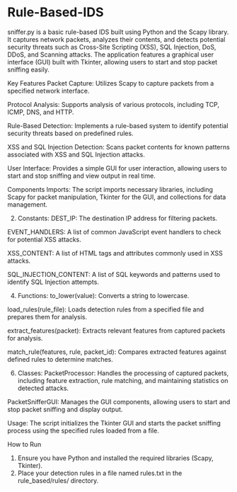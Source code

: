 # Rule-Based-IDS

sniffer.py is a basic rule-based IDS built using Python and the Scapy library. It captures network packets, analyzes their contents, and detects potential security threats such as Cross-Site Scripting (XSS), SQL Injection, DoS, DDoS, and Scanning attacks. The application features a graphical user interface (GUI) built with Tkinter, allowing users to start and stop packet sniffing easily.

Key Features
Packet Capture: Utilizes Scapy to capture packets from a specified network interface.

Protocol Analysis: Supports analysis of various protocols, including TCP, ICMP, DNS, and HTTP.

Rule-Based Detection: Implements a rule-based system to identify potential security threats based on predefined rules.

XSS and SQL Injection Detection: Scans packet contents for known patterns associated with XSS and SQL Injection attacks.

User Interface: Provides a simple GUI for user interaction, allowing users to start and stop sniffing and view output in real time.

Components
Imports: The script imports necessary libraries, including Scapy for packet manipulation, Tkinter for the GUI, and collections for data management.

2. Constants:
DEST_IP: The destination IP address for filtering packets.

EVENT_HANDLERS: A list of common JavaScript event handlers to check for potential XSS attacks.

XSS_CONTENT: A list of HTML tags and attributes commonly used in XSS attacks.

SQL_INJECTION_CONTENT: A list of SQL keywords and patterns used to identify SQL Injection attempts.

4. Functions:
to_lower(value): Converts a string to lowercase.

load_rules(rule_file): Loads detection rules from a specified file and prepares them for analysis.

extract_features(packet): Extracts relevant features from captured packets for analysis.

match_rule(features, rule, packet_id): Compares extracted features against defined rules to determine matches.

6. Classes:
PacketProcessor: Handles the processing of captured packets, including feature extraction, rule matching, and maintaining statistics on detected attacks.

PacketSnifferGUI: Manages the GUI components, allowing users to start and stop packet sniffing and display output.

Usage: The script initializes the Tkinter GUI and starts the packet sniffing process using the specified rules loaded from a file.

How to Run
1. Ensure you have Python and installed the required libraries (Scapy, Tkinter).
2. Place your detection rules in a file named rules.txt in the rule_based/rules/ directory.
